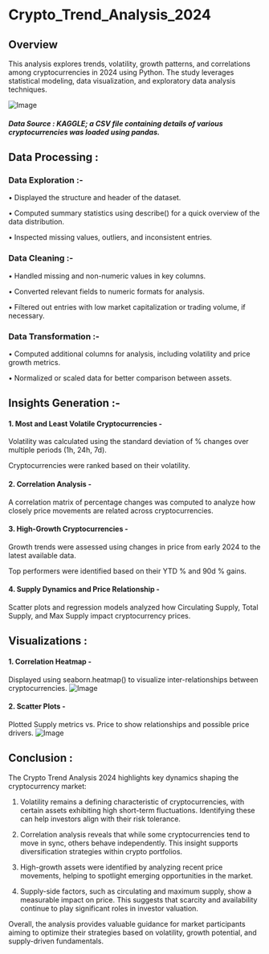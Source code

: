 # Crypto_Trend_Analysis_2024

## Overview
This analysis explores trends, volatility, growth patterns, and correlations among cryptocurrencies in 2024 using Python. The study leverages statistical modeling, data visualization, and exploratory data analysis techniques.

![Image](https://github.com/user-attachments/assets/4d81071e-dd4c-4c8f-bf60-54e6e43a6d42)

##### Data Source : KAGGLE; a CSV file containing details of various cryptocurrencies was loaded using pandas. 

## Data Processing :
### Data Exploration :-
• Displayed the structure and header of the dataset.

• Computed summary statistics using describe() for a quick overview of the data distribution.

• Inspected missing values, outliers, and inconsistent entries.

### Data Cleaning :-
• Handled missing and non-numeric values in key columns.

• Converted relevant fields to numeric formats for analysis.

• Filtered out entries with low market capitalization or trading volume, if necessary.

### Data Transformation :-
• Computed additional columns for analysis, including volatility and price growth metrics.

• Normalized or scaled data for better comparison between assets.

## Insights Generation :-
#### 1. Most and Least Volatile Cryptocurrencies -
Volatility was calculated using the standard deviation of % changes over multiple periods (1h, 24h, 7d).

Cryptocurrencies were ranked based on their volatility.

#### 2. Correlation Analysis -
A correlation matrix of percentage changes was computed to analyze how closely price movements are related across cryptocurrencies.

#### 3. High-Growth Cryptocurrencies -
Growth trends were assessed using changes in price from early 2024 to the latest available data.

Top performers were identified based on their YTD % and 90d % gains.

#### 4. Supply Dynamics and Price Relationship -
Scatter plots and regression models analyzed how Circulating Supply, Total Supply, and Max Supply impact cryptocurrency prices.

## Visualizations :
#### 1. Correlation Heatmap -
Displayed using seaborn.heatmap() to visualize inter-relationships between cryptocurrencies.
![Image](https://github.com/user-attachments/assets/1d0917aa-8e1f-494b-a7f2-35974164826a)

#### 2. Scatter Plots -
Plotted Supply metrics vs. Price to show relationships and possible price drivers.
![Image](https://github.com/user-attachments/assets/aa06bd35-0f3d-492a-add7-c7c20ef96b63)



## Conclusion :
The Crypto Trend Analysis 2024 highlights key dynamics shaping the cryptocurrency market:

1. Volatility remains a defining characteristic of cryptocurrencies, with certain assets exhibiting high short-term fluctuations. Identifying these can help investors align with their risk tolerance.

2. Correlation analysis reveals that while some cryptocurrencies tend to move in sync, others behave independently. This insight supports diversification strategies within crypto portfolios.

3. High-growth assets were identified by analyzing recent price movements, helping to spotlight emerging opportunities in the market.

3. Supply-side factors, such as circulating and maximum supply, show a measurable impact on price. This suggests that scarcity and availability continue to play significant roles in investor valuation.

Overall, the analysis provides valuable guidance for market participants aiming to optimize their strategies based on volatility, growth potential, and supply-driven fundamentals.

